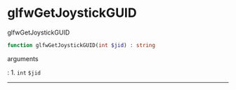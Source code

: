 # glfwGetJoystickGUID
glfwGetJoystickGUID

```php
function glfwGetJoystickGUID(int $jid) : string
```

arguments

:    1. `int` `$jid` 

---
     